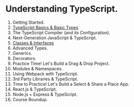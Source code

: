 # Understanding TypeScript.

1. Getting Started.
2. [TypeScript Basics & Basic Types](./ch02/02_00.md)
3. The TypeScript Compiler (and its Configuration).
4. Next-Generation JavaScript & TypeScript.
5. [Classes & Interfaces](./ch05/05_00.md)
6. Advanced Types.
7. Generics.
8. Decorators.
9. Practice Time! Let's Build a Drag & Drop Project.
10. Modules & Namespaces.
11. Using Webpack with TypeScript.
12. 3rd Party Libraries & TypeScript.
13. Time to Practice! Let's Build a Select & Share a Place App.
14. React.js & TypeScript.
15. Node.js + Express & TypeScript.
16. Course Roundup.

